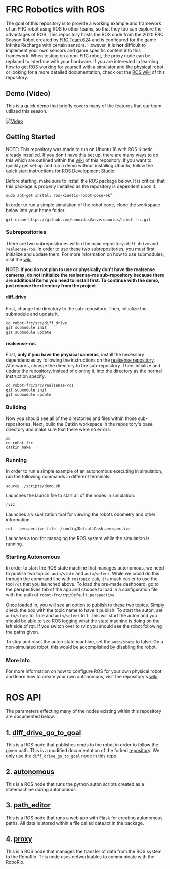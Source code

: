 # FRC Robotics with ROS
The goal of this repository is to provide a working example and framework of an FRC robot using ROS to other teams, so that they too can explore the advantages of ROS. This repository hosts the ROS code from the 2020 FRC Season Robot created by [FRC Team 624](http://team624.org/) and is configured for the game Infinite Recharge with certain sensors. However, it is **not** difficult to implement your own sensors and game specific content into this framework. When testing on a non-FRC robot, the proxy node can be replaced to interface with your hardware. If you are interested in learning how to get ROS working for yourself with a simulator and the physical robot or looking for a more detailed documentation, check out the [ROS wiki](https://github.com/LeonidasVarveropoulos/robot-frc/wiki) of this repository.

## Demo (Video)
This is a quick demo that briefly covers many of the features that our team utilized this season.

[![Video](https://user-images.githubusercontent.com/55664403/81489736-dfe25080-923e-11ea-8f55-c2d01ca1d112.jpg)](https://www.youtube.com/watch?v=V9NnU-9PFkE)

## Getting Started
NOTE: This repository was made to run on Ubuntu 16 with ROS Kinetic already installed. If you don't have this set up, there are many ways to do this which are outlined within the [wiki](https://github.com/LeonidasVarveropoulos/robot-frc/wiki) of this repository. If you want to quickly get set up and run a demo without installing Ubuntu, follow the quick start instructions for [ROS Development Studio](https://github.com/LeonidasVarveropoulos/robot-frc/wiki/Quick-Start:--ROS-Development-Studio).

Before starting, make sure to install the ROS package below. It is critical that this package is properly installed as the repository is dependent upon it.

`sudo apt-get install ros-kinetic-robot-pose-ekf`

In order to run a simple simulation of the robot code, clone the workspace below into your home folder.

`git clone https://github.com/LeonidasVarveropoulos/robot-frc.git`


### Subrepositories

There are two subrepositories within the main repository: `diff_drive` and `realsense-ros`. In order to use these two subrepositories, you must first initialize and update them. For more information on how to use submodules, visit the [wiki](https://git-scm.com/book/en/v2/Git-Tools-Submodules). 

**NOTE: If you do not plan to use or physically don't have the realsense cameras, do not initialize the realsense-ros sub-repository because there are additional items you need to install first. To continue with the demo, just remove the directory from the project**

#### diff_drive

First, change the directory to the sub-repository. Then, initialize the submodule and update it.

```
cd robot-frc/src/diff_drive
git submodule init
git submodule update
```

#### realsense-ros

First, **only if you have the physical cameras**, install the necessary dependencies by following the instructions on the [realsense repository](https://github.com/IntelRealSense/realsense-ros). Afterwards, change the directory to the sub-repository. Then initialize and update the repository, instead of cloning it, into the directory as the normal instruction specify.

```
cd robot-frc/src/realsense-ros
git submodule init
git submodule update
```

### Building

Now you should see all of the directories and files within those sub-repositories. Next, build the Catkin workspace in the repository's base directory and make sure that there were no errors.

```
cd
cd robot-frc
catkin_make
```

### Running

In order to run a simple example of an autonomous executing in simulation, run the following commands in different terminals:

`source ./scripts/demo.sh`

Launches the launch file to start all of the nodes in simulation.

`rviz`

Launches a visualization tool for viewing the robots odometry and other information.

`rqt --perspective-file ./config/DefaultDash.perspective`

Launches a tool for managing the ROS system while the simulation is running.

### Starting Autonomous

In order to start the ROS state machine that manages autonomous, we need to publish two topics: `auto/state` and `auto/select`. While we could do this through the command line with `rostopic pub`, it is much easier to use the tool `rqt` that you launched above. To load the pre-made dashboard, go to the perspectives tab of the app and choose to load in a configuration file with the path of `robot-frc/rqt/Default.perspective`. 

Once loaded in, you will see an option to publish to these two topics. Simply check the box with the topic name to have it publish. To start the auton, set `auto/state` to True and `auto/select` to 1. This will start the auton and you should be able to see ROS logging what the state machine is doing on the left side of rqt. If you switch over to rviz you should see the robot following the paths given. 

To stop and reset the auton state machine, set the `auto/state` to false. On a non-simulated robot, this would be accomplished by disabling the robot.

### More Info
For more information on how to configure ROS for your own physical robot and learn how to create your own autonomous, visit the repository's [wiki](https://github.com/LeonidasVarveropoulos/robot-frc/wiki).

# ROS API

The parameters effecting many of the nodes existing within this repository are documented below.

## 1. [diff_drive_go_to_goal](https://github.com/LeonidasVarveropoulos/robot-frc/wiki/ROS-API:-diff_drive_go_to_goal)
This is a ROS node that publishes cmds to the robot in order to follow the given path. This is a modified documentation of the forked [repository](https://github.com/merose/diff_drive). We only use the `diff_drive_go_to_goal` node in this repo.
  
## 2. [autonomous](https://github.com/LeonidasVarveropoulos/robot-frc/wiki/ROS-API:-autonomous)
This is a ROS node that runs the python auton scripts created as a statemachine during autonomous.

## 3. [path_editor](https://github.com/LeonidasVarveropoulos/robot-frc/wiki/ROS-API:-path_editor)
This is a ROS node that runs a web app with Flask for creating autonomous paths. All data is stored within a file called data.txt in the package.

## 4. [proxy](https://github.com/LeonidasVarveropoulos/robot-frc/wiki/ROS-API:-proxy)
This is a ROS node that manages the transfer of data from the ROS system to the RoboRio. This node uses networktables to communicate with the RoboRio.
